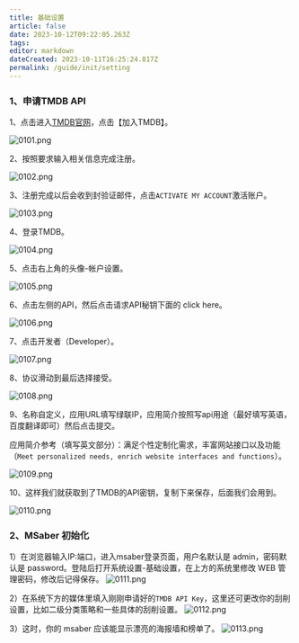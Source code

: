 ```yaml
---
title: 基础设置
article: false
date: 2023-10-12T09:22:05.263Z
tags:
editor: markdown
dateCreated: 2023-10-11T16:25:24.817Z
permalink: /guide/init/setting
---
```


### 1、申请TMDB API

1、点击进入[TMDB官网](https://www.themoviedb.org/)，点击【加入TMDB】。

![0101.png](./images/0101.png)

2、按照要求输入相关信息完成注册。

![0102.png](./images/0102.png)

3、注册完成以后会收到封验证邮件，点击`ACTIVATE MY ACCOUNT`激活账户。

![0103.png](./images/0103.png)

4、登录TMDB。

![0104.png](./images/0104.png)

5、点击右上角的头像-帐户设置。

![0105.png](./images/0105.png)

6、点击左侧的API，然后点击请求API秘钥下面的 click here。

![0106.png](./images/0106.png)

7、点击开发者（Developer）。

![0107.png](./images/0107.png)

8、协议滑动到最后选择接受。

![0108.png](./images/0108.png)

9、名称自定义，应用URL填写绿联IP，应用简介按照写api用途（最好填写英语，百度翻译即可）然后点击提交。

应用简介参考（填写英文部分）：满足个性定制化需求，丰富网站接口以及功能（`Meet personalized needs, enrich website interfaces and functions`）。

![0109.png](./images/0109.png)

10、这样我们就获取到了TMDB的API密钥，复制下来保存，后面我们会用到。

![0110.png](./images/0110.png)


### 2、MSaber 初始化

1）在浏览器输入IP:端口，进入msaber登录页面，用户名默认是 admin，密码默认是 password。登陆后打开系统设置-基础设置，在上方的系统里修改 WEB 管理密码，修改后记得保存。
![0111.png](./images/0111.png)

2）在系统下方的媒体里填入刚刚申请好的`TMDB API Key`，这里还可更改你的刮削设置，比如二级分类策略和一些具体的刮削设置。
![0112.png](./images/0112.png)

3）这时，你的 msaber 应该能显示漂亮的海报墙和榜单了。
![0113.png](./images/0113.png)
